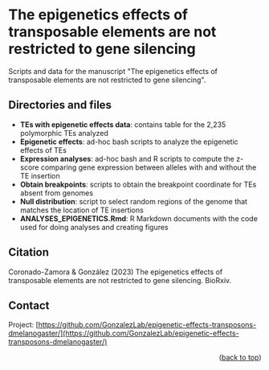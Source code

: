 <a name="readme-top"></a>

# The epigenetics effects of transposable elements are not restricted to gene silencing
Scripts and data for the manuscript "The epigenetics effects of transposable elements are not restricted to gene silencing".

## Directories and files
- **TEs with epigenetic effects data**: contains table for the 2,235 polymorphic TEs analyzed
- **Epigenetic effects**: ad-hoc bash scripts to analyze the epigenetic effects of TEs
- **Expression analyses**: ad-hoc bash and R scripts to compute the z-score comparing gene expression between alleles with and without the TE insertion
- **Obtain breakpoints**: scripts to obtain the breakpoint coordinate for TEs absent from genomes
- **Null distribution**: script to select random regions of the genome that matches the location of TE insertions
- **ANALYSES_EPIGENETICS.Rmd**: R Markdown documents with the code used for doing analyses and creating figures

## Citation
Coronado-Zamora & González (2023) The epigenetics effects of transposable elements are not restricted to gene silencing. BioRxiv.

## Contact

Project: [https://github.com/GonzalezLab/epigenetic-effects-transposons-dmelanogaster/](https://github.com/GonzalezLab/epigenetic-effects-transposons-dmelanogaster/)

<p align="right">(<a href="#readme-top">back to top</a>)</p>


